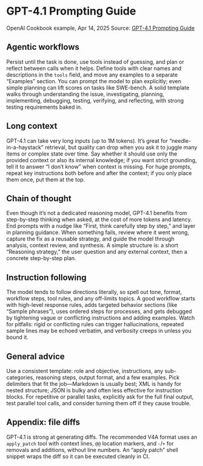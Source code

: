 # GPT-4.1 Prompting Guide

OpenAI Cookbook example, Apr 14, 2025
Source: [GPT-4.1 Prompting Guide](https://cookbook.openai.com/examples/gpt4-1_prompting_guide)

## Agentic workflows

Persist until the task is done, use tools instead of guessing, and plan or reflect between calls when it helps. Define tools with clear names and descriptions in the `tools` field, and move any examples to a separate “Examples” section. You can prompt the model to plan explicitly; even simple planning can lift scores on tasks like SWE-bench. A solid template walks through understanding the issue, investigating, planning, implementing, debugging, testing, verifying, and reflecting, with strong testing requirements baked in.

## Long context

GPT-4.1 can take very long inputs (up to 1M tokens). It’s great for “needle-in-a-haystack” retrieval, but quality can drop when you ask it to juggle many items or complex state over time. Say whether it should use only the provided context or also its internal knowledge; if you want strict grounding, tell it to answer “I don’t know” when context is missing. For huge prompts, repeat key instructions both before and after the context; if you only place them once, put them at the top.

## Chain of thought

Even though it’s not a dedicated reasoning model, GPT-4.1 benefits from step-by-step thinking when asked, at the cost of more tokens and latency. End prompts with a nudge like “First, think carefully step by step,” and layer in planning guidance. When something fails, review where it went wrong, capture the fix as a reusable strategy, and guide the model through analysis, context review, and synthesis. A simple structure is: a short “Reasoning strategy,” the user question and any external context, then a concrete step-by-step plan.

## Instruction following

The model tends to follow directions literally, so spell out tone, format, workflow steps, tool rules, and any off-limits topics. A good workflow starts with high-level response rules, adds targeted behavior sections (like “Sample phrases”), uses ordered steps for processes, and gets debugged by tightening vague or conflicting instructions and adding examples. Watch for pitfalls: rigid or conflicting rules can trigger hallucinations, repeated sample lines may be echoed verbatim, and verbosity creeps in unless you bound it.

## General advice

Use a consistent template: role and objective, instructions, any sub-categories, reasoning steps, output format, and a few examples. Pick delimiters that fit the job—Markdown is usually best; XML is handy for nested structure; JSON is bulky and often less effective for instruction blocks. For repetitive or parallel tasks, explicitly ask for the full final output, test parallel tool calls, and consider turning them off if they cause trouble.

## Appendix: file diffs

GPT-4.1 is strong at generating diffs. The recommended V4A format uses an `apply_patch` tool with context lines, `@@` location markers, and `-`/`+` for removals and additions, without line numbers. An “apply patch” shell snippet wraps the diff so it can be executed cleanly in CI.
